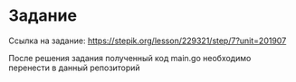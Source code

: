 # Задание

Ссылка на задание: https://stepik.org/lesson/229321/step/7?unit=201907

После решения задания полученный код main.go необходимо перенести в данный репозиторий
